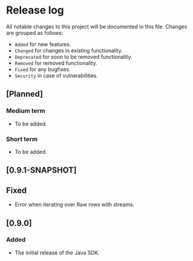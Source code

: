 # Release log

All notable changes to this project will be documented in this file. 
Changes are grouped as follows:
- `Added` for new features.
- `Changed` for changes in existing functionality.
- `Deprecated` for soon to be removed functionality.
- `Removed` for removed functionality.
- `Fixed` for any bugfixes.
- `Security` in case of vulnerabilities.

## [Planned]

### Medium term

- To be added.

### Short term

- To be added.

## [0.9.1-SNAPSHOT]

## Fixed

- Error when iterating over Raw rows with streams.


## [0.9.0]

### Added

- The initial release of the Java SDK.